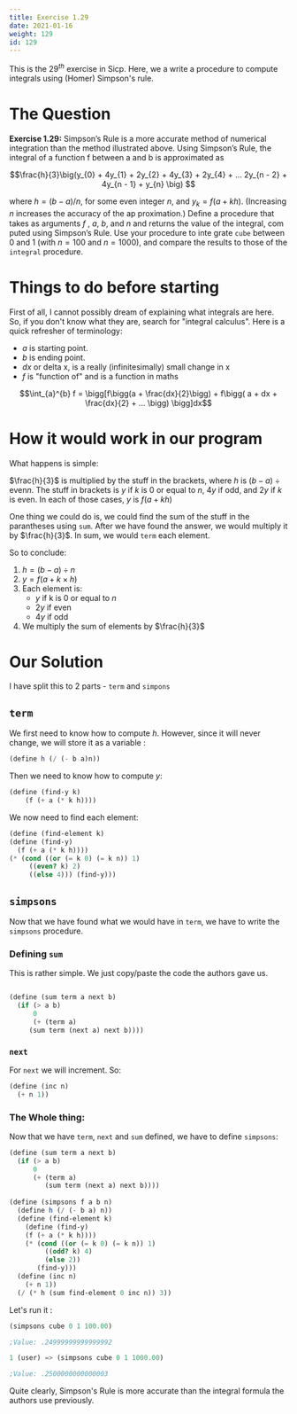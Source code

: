 ```yaml
---
title: Exercise 1.29
date: 2021-01-16
weight: 129
id: 129
---
```

This is the $29^{th}$ exercise in Sicp. Here, we a write a procedure
to compute integrals using (Homer) Simpson's rule. 

# The Question

**Exercise 1.29:** Simpson’s Rule is a more accurate method of
numerical integration than the method illustrated above. Using
Simpson’s Rule, the integral of a function f between a and b is
approximated as

$$\frac{h}{3}\big(y_{0} + 4y_{1} + 2y_{2} + 4y_{3} + 2y_{4} +
... 2y_{n - 2} + 4y_{n - 1} + y_{n} \big) $$

where $h = (b - a)/n$, for some even integer $n$, and $y_ {k} =
f (a + kh)$. (Increasing $n$ increases the accuracy of the ap
proximation.) Deﬁne a procedure that takes as arguments
$f$ , $a$, $b$, and $n$ and returns the value of the integral, com
puted using Simpson’s Rule. Use your procedure to inte
grate `cube` between 0 and 1 (with $n = 100$ and $n = 1000$),
and compare the results to those of the `integral` procedure.

# Things to do before starting

First of all, I cannot possibly dream of explaining what integrals
are here. So, if you don't know what they are, search for "integral
calculus". Here is a quick refresher of terminology:

- $a$ is starting point.
- $b$ is ending point.
- $dx$ or delta x, is a really (infinitesimally) small change in x
- $f$ is "function of" and is a function in maths

$$\int_{a}^{b} f = \bigg[f\bigg(a + \frac{dx}{2}\bigg) + f\bigg( a + dx + \frac{dx}{2} + ... \bigg) \bigg]dx$$

# How it would work in our program

What happens is simple:

$\frac{h}{3}$ is multiplied by the stuff in the brackets, where $h$ is
$(b - a) \div \text{even} n$. The stuff in brackets is $y$ if $k$ is 0
or equal to $n$, $4y$ if odd, and $2y$ if $k$ is even. In each of
those cases, $y$ is $f(a + kh)$

One thing we could do is, we could find the sum of the stuff in the
parantheses using `sum`. After we have found the answer, we would
multiply it by $\frac{h}{3}$. In sum, we would `term` each element.

So to conclude:

1. $h = (b - a) \div n$
2. $y = f(a + k \times h)$
3. Each element is:
   - $y$ if k is 0 or equal to $n$
   - $2y$ if even
   - $4y$ if odd
4. We multiply the sum of elements by $\frac{h}{3}$

# Our Solution

I have split this to 2 parts - `term` and `simpons`
 
## `term`

We first need to know how to compute $h$. However, since it will never
change, we will store it as a variable :

```scheme
(define h (/ (- b a)n))
```

Then we need to know how to compute $y$:

```scheme
(define (find-y k) 
    (f (+ a (* k h))))
```

We now need to find each element:

```scheme
(define (find-element k)
(define (find-y) 
  (f (+ a (* k h))))
(* (cond ((or (= k 0) (= k n)) 1)
	 ((even? k) 2)
	 ((else 4))) (find-y)))
```


## `simpsons`

Now that we have found what we would have in `term`, we have to write
the `simpsons` procedure.

### Defining `sum`

This is rather simple. We just copy/paste the code the authors gave
us.

```scheme

(define (sum term a next b)
  (if (> a b)
      0
      (+ (term a)
	 (sum term (next a) next b))))
```

### `next`

For `next` we will increment. So:

```scheme
(define (inc n)
  (+ n 1))
```

### The Whole thing:

Now that we have `term`, `next` and `sum` defined, we have to define
`simpsons`:

```scheme
(define (sum term a next b)
  (if (> a b)
      0
      (+ (term a)
         (sum term (next a) next b))))
		 
(define (simpsons f a b n)
  (define h (/ (- b a) n))
  (define (find-element k)
    (define (find-y)
    (f (+ a (* k h))))
    (* (cond ((or (= k 0) (= k n)) 1)
	     ((odd? k) 4)
	     (else 2))
       (find-y)))
  (define (inc n)
    (+ n 1))
  (/ (* h (sum find-element 0 inc n)) 3))
```


Let's run it :

```scheme
(simpsons cube 0 1 100.00)

;Value: .24999999999999992

1 (user) => (simpsons cube 0 1 1000.00)

;Value: .2500000000000003
```

Quite clearly, Simpson's Rule is more accurate than the integral
formula the authors use previously.

